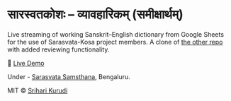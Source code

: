 # सारस्वतकोशः – व्यावहारिकम् (समीक्षार्थम्)

Live streaming of working Sanskrit–English dictionary from Google Sheets for the use of Sarasvata-Kosa project members. A clone of [the other repo](https://github.com/SrihariKurudi/sarasvata_kosa_test) with added reviewing functionality.

🔗 [Live Demo](https://sriharikurudi.github.io/sarasvata_kosa_test/)

Under - [Sarasvata Samsthana](https://sarasvatam.org), Bengaluru.

MIT © [Srihari Kurudi](https://github.com/SrihariKurudi)
